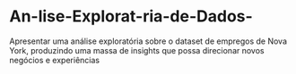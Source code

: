 # An-lise-Explorat-ria-de-Dados-
Apresentar uma análise exploratória sobre o dataset de empregos de Nova York, produzindo uma massa de insights que possa direcionar novos negócios e experiências
